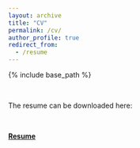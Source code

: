 ```yaml
---
layout: archive
title: "CV"
permalink: /cv/
author_profile: true
redirect_from:
  - /resume
---
```


{% include base_path %}

<br>	
<p>The resume can be downloaded here:</p>
<br>	


**[Resume](https://github.com/gzt9775/Homepage.github.io/blob/master/_pages/Resume.pdf)**

